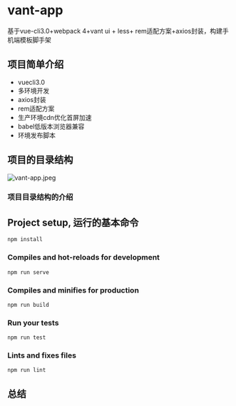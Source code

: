 # vant-app

基于vue-cli3.0+webpack 4+vant ui + less+ rem适配方案+axios封装，构建手机端模板脚手架

## 项目简单介绍

- vuecli3.0
- 多环境开发
- axios封装
- rem适配方案
- 生产环境cdn优化首屏加速
- babel低版本浏览器兼容
- 环境发布脚本

## 项目的目录结构

![vant-app.jpeg](https://upload-images.jianshu.io/upload_images/4678292-1f400e8ecc56c486.jpeg?imageMogr2/auto-orient/strip%7CimageView2/2/w/1240)

### 项目目录结构的介绍

## Project setup, 运行的基本命令
```
npm install
```

### Compiles and hot-reloads for development
```
npm run serve
```

### Compiles and minifies for production
```
npm run build
```

### Run your tests
```
npm run test
```

### Lints and fixes files
```
npm run lint
```




## 总结

